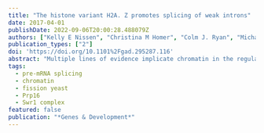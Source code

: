 ```yaml
---
title: "The histone variant H2A. Z promotes splicing of weak introns"
date: 2017-04-01
publishDate: 2022-09-06T20:00:28.488079Z
authors: ["Kelly E Nissen", "Christina M Homer", "Colm J. Ryan", "Michael Shales", "Nevan J Krogan", "Kristin L Patrick", "Christine Guthrie"]
publication_types: ["2"]
doi: 'https://doi.org/10.1101%2Fgad.295287.116'
abstract: "Multiple lines of evidence implicate chromatin in the regulation of premessenger RNA (pre-mRNA) splicing. However, the influence of chromatin factors on cotranscriptional splice site usage remains unclear. Here we investigated the function of the highly conserved histone variant H2A.Z in pre-mRNA splicing using the intron-rich model yeast *Schizosaccharomyces pombe*. Using epistatic miniarray profiles (EMAPs) to survey the genetic interaction landscape of the Swr1 nucleosome remodeling complex, which deposits H2A.Z, we uncovered evidence for functional interactions with components of the spliceosome. In support of these genetic connections, splicing-specific microarrays show that H2A.Z and the Swr1 ATPase are required during temperature stress for the efficient splicing of a subset of introns. Notably, affected introns are enriched for H2A.Z occupancy and more likely to contain nonconsensus splice sites. To test the significance of the latter correlation, we mutated the splice sites in an affected intron to consensus and found that this suppressed the requirement for H2A.Z in splicing of that intron. These data suggest that H2A.Z occupancy promotes cotranscriptional splicing of suboptimal introns that may otherwise be discarded via proofreading ATPases. Consistent with this model, we show that overexpression of splicing ATPase Prp16 suppresses both the growth and splicing defects seen in the absence of H2A.Z."
tags:
  - pre-mRNA splicing
  - chromatin
  - fission yeast
  - Prp16
  - Swr1 complex
featured: false
publication: "*Genes & Development*"
---
```


